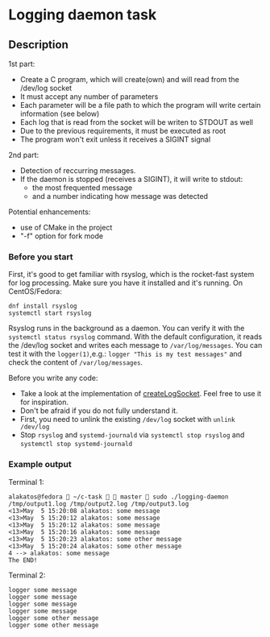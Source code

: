 # Logging daemon task

## Description

1st part:
- Create a C program, which will create(own) and will read from the /dev/log socket
- It must accept any number of parameters
- Each parameter will be a file path to which the program will write certain information (see below)
- Each log that is read from the socket will be writen to STDOUT as well
- Due to the previous requirements, it must be executed as root
- The program won't exit unless it receives a SIGINT signal

2nd part:
- Detection of reccurring messages.
- If the daemon is stopped (receives a SIGINT), it will write to stdout:
  - the most frequented message
  - and a number indicating how message was detected

Potential enhancements:
- use of CMake in the project
- "-f" option for fork mode

### Before you start
First, it's good to get familiar with rsyslog, which is the rocket-fast system for log processing. Make sure you have it installed and it's running. On CentOS/Fedora:
```
dnf install rsyslog
systemctl start rsyslog
```

Rsyslog runs in the background as a daemon. You can verify it with the ```systemctl status rsyslog``` command. With the default configuration, it reads the /dev/log socket and writes each message to ```/var/log/messages```. You can test it with the ```logger(1)```,e.g.: ```logger "This is my test messages"``` and check the content of ```/var/log/messages```.

Before you write any code:
- Take a look at the implementation of [createLogSocket](https://github.com/rsyslog/rsyslog/blob/master/plugins/imuxsock/imuxsock.c#L510). Feel free to use it for inspiration.
- Don't be afraid if you do not fully understand it.
- First, you need to unlink the existing ```/dev/log``` socket with ```unlink /dev/log```
- Stop ```rsyslog``` and ```systemd-journald``` via ```systemctl stop rsyslog``` and ```systemctl stop systemd-journald```

### Example output
Terminal 1:
```
alakatos@fedora  ~/c-task   master  sudo ./logging-daemon /tmp/output1.log /tmp/output2.log /tmp/output3.log
<13>May  5 15:20:08 alakatos: some message
<13>May  5 15:20:12 alakatos: some message
<13>May  5 15:20:12 alakatos: some message
<13>May  5 15:20:16 alakatos: some message
<13>May  5 15:20:23 alakatos: some other message
<13>May  5 15:20:24 alakatos: some other message
4 --> alakatos: some message
The END!
```

Terminal 2:
```
logger some message
logger some message
logger some message
logger some message
logger some other message
logger some other message
```
